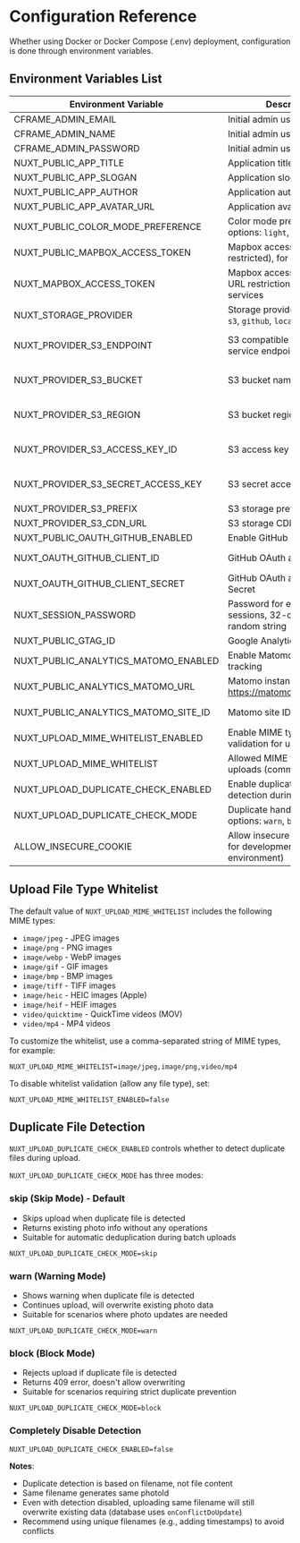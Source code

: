 # Configuration Reference

Whether using Docker or Docker Compose (.env) deployment, configuration is done through environment variables.

## Environment Variables List

| Environment Variable                         | Description                                                          | Default                 | Required                                      |
| -------------------------------------------- | -------------------------------------------------------------------- | ----------------------- | --------------------------------------------- |
| CFRAME_ADMIN_EMAIL                           | Initial admin user email                                             | `admin@chronoframe.com` | Yes                                           |
| CFRAME_ADMIN_NAME                            | Initial admin username                                               | `Chronoframe`           | No                                            |
| CFRAME_ADMIN_PASSWORD                        | Initial admin user password                                          | `CF1234@!`              | No                                            |
| NUXT_PUBLIC_APP_TITLE                        | Application title                                                    | `ChronoFrame`           | No                                            |
| NUXT_PUBLIC_APP_SLOGAN                       | Application slogan                                                   | None                    | No                                            |
| NUXT_PUBLIC_APP_AUTHOR                       | Application author                                                   | None                    | No                                            |
| NUXT_PUBLIC_APP_AVATAR_URL                   | Application avatar URL                                               | None                    | No                                            |
| NUXT_PUBLIC_COLOR_MODE_PREFERENCE            | Color mode preference, options: `light`, `dark`, `system`            | `system`                | No                                            |
| NUXT_PUBLIC_MAPBOX_ACCESS_TOKEN              | Mapbox access token (URL restricted), for map services               | None                    | Yes                                           |
| NUXT_MAPBOX_ACCESS_TOKEN                     | Mapbox access token (no URL restriction), for location services      | None                    | No                                            |
| NUXT_STORAGE_PROVIDER                        | Storage provider, supports `s3`, `github`, `local`                   | `s3`                    | Yes                                           |
| NUXT_PROVIDER_S3_ENDPOINT                    | S3 compatible storage service endpoint                               | None                    | Required when `NUXT_STORAGE_PROVIDER` is `s3` |
| NUXT_PROVIDER_S3_BUCKET                      | S3 bucket name                                                       | `chronoframe`           | Required when `NUXT_STORAGE_PROVIDER` is `s3` |
| NUXT_PROVIDER_S3_REGION                      | S3 bucket region                                                     | `auto`                  | Required when `NUXT_STORAGE_PROVIDER` is `s3` |
| NUXT_PROVIDER_S3_ACCESS_KEY_ID               | S3 access key ID                                                     | None                    | Required when `NUXT_STORAGE_PROVIDER` is `s3` |
| NUXT_PROVIDER_S3_SECRET_ACCESS_KEY           | S3 secret access key                                                 | None                    | Required when `NUXT_STORAGE_PROVIDER` is `s3` |
| NUXT_PROVIDER_S3_PREFIX                      | S3 storage prefix                                                    | `photos/`               | No                                            |
| NUXT_PROVIDER_S3_CDN_URL                     | S3 storage CDN URL                                                   | None                    | No                                            |
| NUXT_PUBLIC_OAUTH_GITHUB_ENABLED             | Enable GitHub OAuth login                                            | `false`                 | No                                            |
| NUXT_OAUTH_GITHUB_CLIENT_ID                  | GitHub OAuth app Client ID                                           | None                    | No (optional, for GitHub login)               |
| NUXT_OAUTH_GITHUB_CLIENT_SECRET              | GitHub OAuth app Client Secret                                       | None                    | No (optional, for GitHub login)               |
| NUXT_SESSION_PASSWORD                        | Password for encrypting sessions, 32-character random string         | None                    | Yes                                           |
| NUXT_PUBLIC_GTAG_ID                          | Google Analytics Tracking ID                                         | None                    | No                                            |
| NUXT_PUBLIC_ANALYTICS_MATOMO_ENABLED         | Enable Matomo analytics tracking                                     | `false`                 | No                                            |
| NUXT_PUBLIC_ANALYTICS_MATOMO_URL             | Matomo instance URL (e.g., https://matomo.example.com)              | None                    | No (required when Matomo is enabled)          |
| NUXT_PUBLIC_ANALYTICS_MATOMO_SITE_ID         | Matomo site ID                                                       | None                    | No (required when Matomo is enabled)          |
| NUXT_UPLOAD_MIME_WHITELIST_ENABLED           | Enable MIME type whitelist validation for uploads                    | `true`                  | No                                            |
| NUXT_UPLOAD_MIME_WHITELIST                   | Allowed MIME types for uploads (comma-separated)                     | See below               | No                                            |
| NUXT_UPLOAD_DUPLICATE_CHECK_ENABLED          | Enable duplicate file detection during upload                        | `true`                  | No                                            |
| NUXT_UPLOAD_DUPLICATE_CHECK_MODE             | Duplicate handling mode, options: `warn`, `block`, `skip`            | `skip`                  | No                                            |
| ALLOW_INSECURE_COOKIE                        | Allow insecure cookies (only for development environment)            | `false`                 | No                                            |

## Upload File Type Whitelist

The default value of `NUXT_UPLOAD_MIME_WHITELIST` includes the following MIME types:
- `image/jpeg` - JPEG images
- `image/png` - PNG images
- `image/webp` - WebP images
- `image/gif` - GIF images
- `image/bmp` - BMP images
- `image/tiff` - TIFF images
- `image/heic` - HEIC images (Apple)
- `image/heif` - HEIF images
- `video/quicktime` - QuickTime videos (MOV)
- `video/mp4` - MP4 videos

To customize the whitelist, use a comma-separated string of MIME types, for example:
```
NUXT_UPLOAD_MIME_WHITELIST=image/jpeg,image/png,video/mp4
```

To disable whitelist validation (allow any file type), set:
```
NUXT_UPLOAD_MIME_WHITELIST_ENABLED=false
```

## Duplicate File Detection

`NUXT_UPLOAD_DUPLICATE_CHECK_ENABLED` controls whether to detect duplicate files during upload.

`NUXT_UPLOAD_DUPLICATE_CHECK_MODE` has three modes:

### skip (Skip Mode) - Default

- Skips upload when duplicate file is detected
- Returns existing photo info without any operations
- Suitable for automatic deduplication during batch uploads

```
NUXT_UPLOAD_DUPLICATE_CHECK_MODE=skip
```

### warn (Warning Mode)

- Shows warning when duplicate file is detected
- Continues upload, will overwrite existing photo data
- Suitable for scenarios where photo updates are needed

```
NUXT_UPLOAD_DUPLICATE_CHECK_MODE=warn
```

### block (Block Mode)

- Rejects upload if duplicate file is detected
- Returns 409 error, doesn't allow overwriting
- Suitable for scenarios requiring strict duplicate prevention

```
NUXT_UPLOAD_DUPLICATE_CHECK_MODE=block
```

### Completely Disable Detection

```
NUXT_UPLOAD_DUPLICATE_CHECK_ENABLED=false
```

**Notes**:
- Duplicate detection is based on filename, not file content
- Same filename generates same photoId
- Even with detection disabled, uploading same filename will still overwrite existing data (database uses `onConflictDoUpdate`)
- Recommend using unique filenames (e.g., adding timestamps) to avoid conflicts
